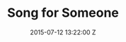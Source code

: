 ---
title: Song for Someone
date: 2015-07-12 13:22:00 Z
categories:
- Music Videos
position: 0
client: U2
video: https://vimeo.com/133292607
image: "/uploads/song-for-someone.jpg"
is-featured: true
director: Vincent Haycock
producer: Pete Vitali
production-company: Park Pictures
layout: page
---